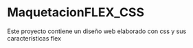 # MaquetacionFLEX_CSS
Este proyecto contiene un diseño web elaborado con css y sus características flex
